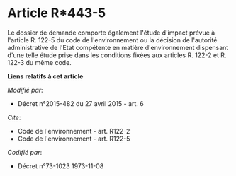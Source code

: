 # Article R*443-5

Le dossier de demande comporte également l'étude d'impact prévue à l'article R. 122-5 du code de l'environnement ou la
décision de l'autorité administrative de l'Etat compétente en matière d'environnement dispensant d'une telle étude prise dans
les conditions fixées aux articles R. 122-2 et R. 122-3 du même code.

**Liens relatifs à cet article**

_Modifié par_:

  - Décret n°2015-482 du 27 avril 2015 - art. 6

_Cite_:

  - Code de l'environnement - art. R122-2
  - Code de l'environnement - art. R122-5

_Codifié par_:

  - Décret n°73-1023 1973-11-08
